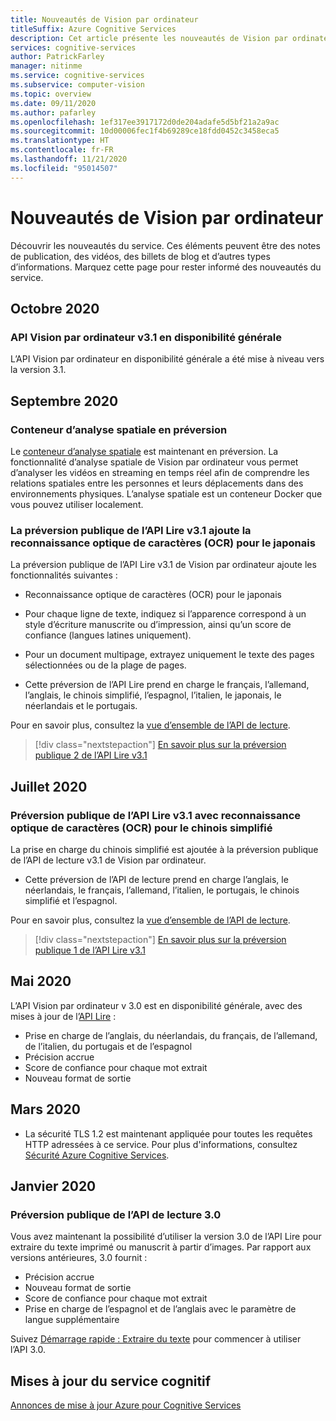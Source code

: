 ```yaml
---
title: Nouveautés de Vision par ordinateur
titleSuffix: Azure Cognitive Services
description: Cet article présente les nouveautés de Vision par ordinateur.
services: cognitive-services
author: PatrickFarley
manager: nitinme
ms.service: cognitive-services
ms.subservice: computer-vision
ms.topic: overview
ms.date: 09/11/2020
ms.author: pafarley
ms.openlocfilehash: 1ef317ee3917172d0de204adafe5d5bf21a2a9ac
ms.sourcegitcommit: 10d00006fec1f4b69289ce18fdd0452c3458eca5
ms.translationtype: HT
ms.contentlocale: fr-FR
ms.lasthandoff: 11/21/2020
ms.locfileid: "95014507"
---
```

# <a name="whats-new-in-computer-vision"></a>Nouveautés de Vision par ordinateur

Découvrir les nouveautés du service. Ces éléments peuvent être des notes de publication, des vidéos, des billets de blog et d’autres types d’informations. Marquez cette page pour rester informé des nouveautés du service.

## <a name="october-2020"></a>Octobre 2020

### <a name="computer-vision-api-v31-ga"></a>API Vision par ordinateur v3.1 en disponibilité générale

L’API Vision par ordinateur en disponibilité générale a été mise à niveau vers la version 3.1.

## <a name="september-2020"></a>Septembre 2020

### <a name="spatial-analysis-container-preview"></a>Conteneur d’analyse spatiale en préversion

Le [conteneur d’analyse spatiale](spatial-analysis-container.md) est maintenant en préversion. La fonctionnalité d’analyse spatiale de Vision par ordinateur vous permet d’analyser les vidéos en streaming en temps réel afin de comprendre les relations spatiales entre les personnes et leurs déplacements dans des environnements physiques. L’analyse spatiale est un conteneur Docker que vous pouvez utiliser localement. 

### <a name="read-api-v31-public-preview-adds-ocr-for-japanese"></a>La préversion publique de l’API Lire v3.1 ajoute la reconnaissance optique de caractères (OCR) pour le japonais
La préversion publique de l’API Lire v3.1 de Vision par ordinateur ajoute les fonctionnalités suivantes :
* Reconnaissance optique de caractères (OCR) pour le japonais
* Pour chaque ligne de texte, indiquez si l’apparence correspond à un style d’écriture manuscrite ou d’impression, ainsi qu’un score de confiance (langues latines uniquement).
* Pour un document multipage, extrayez uniquement le texte des pages sélectionnées ou de la plage de pages.

* Cette préversion de l’API Lire prend en charge le français, l’allemand, l’anglais, le chinois simplifié, l’espagnol, l’italien, le japonais, le néerlandais et le portugais.

Pour en savoir plus, consultez la [vue d’ensemble de l’API de lecture](concept-recognizing-text.md).

> [!div class="nextstepaction"]
> [En savoir plus sur la préversion publique 2 de l’API Lire v3.1](https://westus2.dev.cognitive.microsoft.com/docs/services/computer-vision-v3-1-preview-2/operations/5d986960601faab4bf452005)

## <a name="july-2020"></a>Juillet 2020

### <a name="read-api-v31-public-preview-with-ocr-for-simplified-chinese"></a>Préversion publique de l’API Lire v3.1 avec reconnaissance optique de caractères (OCR) pour le chinois simplifié
La prise en charge du chinois simplifié est ajoutée à la préversion publique de l’API de lecture v3.1 de Vision par ordinateur.

* Cette préversion de l’API de lecture prend en charge l’anglais, le néerlandais, le français, l’allemand, l’italien, le portugais, le chinois simplifié et l’espagnol.

Pour en savoir plus, consultez la [vue d’ensemble de l’API de lecture](concept-recognizing-text.md).

> [!div class="nextstepaction"]
> [En savoir plus sur la préversion publique 1 de l’API Lire v3.1](https://westus.dev.cognitive.microsoft.com/docs/services/computer-vision-v3-1-preview-1/operations/5d986960601faab4bf452005)

## <a name="may-2020"></a>Mai 2020
L’API Vision par ordinateur v 3.0 est en disponibilité générale, avec des mises à jour de l’[API Lire](concept-recognizing-text.md) :

* Prise en charge de l’anglais, du néerlandais, du français, de l’allemand, de l’italien, du portugais et de l’espagnol
* Précision accrue
* Score de confiance pour chaque mot extrait
* Nouveau format de sortie

## <a name="march-2020"></a>Mars 2020

* La sécurité TLS 1.2 est maintenant appliquée pour toutes les requêtes HTTP adressées à ce service. Pour plus d'informations, consultez [Sécurité Azure Cognitive Services](../cognitive-services-security.md).

## <a name="january-2020"></a>Janvier 2020

### <a name="read-api-30-public-preview"></a>Préversion publique de l’API de lecture 3.0

Vous avez maintenant la possibilité d’utiliser la version 3.0 de l’API Lire pour extraire du texte imprimé ou manuscrit à partir d’images. Par rapport aux versions antérieures, 3.0 fournit :
* Précision accrue
* Nouveau format de sortie
* Score de confiance pour chaque mot extrait
* Prise en charge de l’espagnol et de l’anglais avec le paramètre de langue supplémentaire

Suivez [Démarrage rapide : Extraire du texte](./quickstarts/csharp-hand-text.md?tabs=version-3) pour commencer à utiliser l’API 3.0.

## <a name="cognitive-service-updates"></a>Mises à jour du service cognitif

[Annonces de mise à jour Azure pour Cognitive Services](https://azure.microsoft.com/updates/?product=cognitive-services)